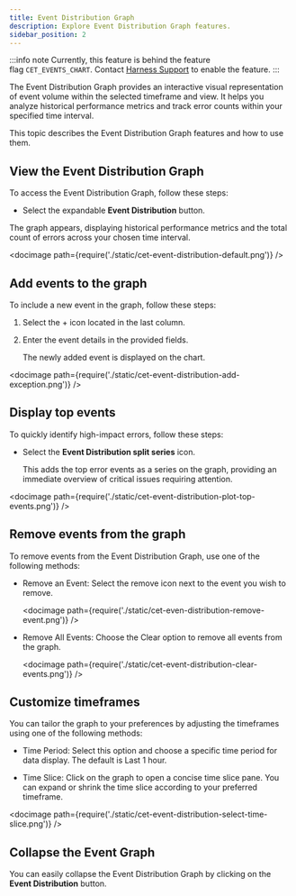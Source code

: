 ```yaml
---
title: Event Distribution Graph
description: Explore Event Distribution Graph features.
sidebar_position: 2
---
```


:::info note
Currently, this feature is behind the feature flag `CET_EVENTS_CHART`. Contact [Harness Support](mailto:support@harness.io) to enable the feature.
:::

The Event Distribution Graph provides an interactive visual representation of event volume within the selected timeframe and view. It helps you analyze historical performance metrics and track error counts within your specified time interval. 

This topic describes the Event Distribution Graph features and how to use them.


## View the Event Distribution Graph

To access the Event Distribution Graph, follow these steps:

- Select the expandable **Event Distribution** button.

The graph appears, displaying historical performance metrics and the total count of errors across your chosen time interval.

<docimage path={require('./static/cet-event-distribution-default.png')} />


## Add events to the graph

To include a new event in the graph, follow these steps:

1. Select the + icon located in the last column.
   
2. Enter the event details in the provided fields.
   
   The newly added event is displayed on the chart.

<docimage path={require('./static/cet-event-distribution-add-exception.png')} />


## Display top events

To quickly identify high-impact errors, follow these steps:

- Select the **Event Distribution split series** icon.
  
  This adds the top error events as a series on the graph, providing an immediate overview of critical issues requiring attention.

<docimage path={require('./static/cet-event-distribution-plot-top-events.png')} />


## Remove events from the graph

To remove events from the Event Distribution Graph, use one of the following methods:

- Remove an Event: Select the remove icon next to the event you wish to remove.
 
  <docimage path={require('./static/cet-even-distribution-remove-event.png')} />

- Remove All Events: Choose the Clear option to remove all events from the graph.
  
  <docimage path={require('./static/cet-event-distribution-clear-events.png')} />

## Customize timeframes

You can tailor the graph to your preferences by adjusting the timeframes using one of the following methods:

- Time Period: Select this option and choose a specific time period for data display. The default is Last 1 hour.

- Time Slice: Click on the graph to open a concise time slice pane. You can expand or shrink the time slice according to your preferred timeframe.

<docimage path={require('./static/cet-event-distribution-select-time-slice.png')} />


## Collapse the Event Graph

You can easily collapse the Event Distribution Graph by clicking on the **Event Distribution** button.
